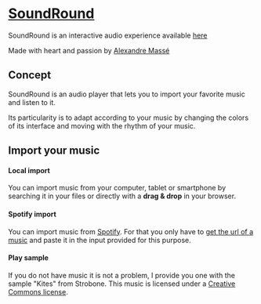 # [SoundRound](https://github.com/AlexandreMasse/soundround)

SoundRound is an interactive audio experience available [here](http://alexandremasse.fr/soundround)

Made with heart and passion by [Alexandre Massé](http://alexandremasse.fr)

## Concept

SoundRound is an audio player that lets you to import your favorite music and listen to it.

Its particularity is to adapt according to your music by changing the colors of its interface and moving with the rhythm of your music.

## Import your music

#### Local import

You can import music from your computer, tablet or smartphone by searching it in your files or directly with a **drag & drop** in your browser.

#### Spotify import

You can import music from [Spotify](https://www.spotify.com/). For that you only have to [get the url of a music](https://support.spotify.com/mc/using_spotify/share_music/sharing-music/) and paste it in the input provided for this purpose.

#### Play sample

If you do not have music it is not a problem, I provide you one with the sample "Kites" from Strobone. This music is licensed under a [Creative Commons license](https://creativecommons.org/licenses/by-nc-nd/3.0/deed.fr).
